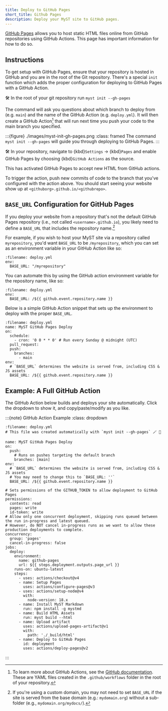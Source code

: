 ```yaml
---
title: Deploy to GitHub Pages
short_title: Github Pages
description: Deploy your MyST site to GitHub pages.
---
```


[GitHub Pages](https://docs.github.com/en/pages/getting-started-with-github-pages/using-custom-workflows-with-github-pages) allows you to host static HTML files online from GitHub repositories using GitHub Actions.
This page has important information for how to do so.

## Instructions

To get setup with GitHub Pages, ensure that your repository is hosted in GitHub and you are in the root of the Git repository.
There's a special `init` function which adds the proper configuration for deploying to GitHub Pages with a GitHub Action.

🛠 In the root of your git repository run `myst init --gh-pages`

The command will ask you questions about which branch to deploy from (e.g. `main`) and the name of the GitHub Action (e.g. `deploy.yml`). It will then create a GitHub Action[^actions] that will run next time you push your code to the main branch you specified.

:::{figure} ./images/myst-init-gh-pages.png
:class: framed
The command `myst init --gh-pages` will guide you through deploying to GitHub Pages.
:::

[^actions]: To learn more about GitHub Actions, see the [GitHub documentation](https://docs.github.com/en/actions/quickstart). These are YAML files created in the `.github/workflows` folder in the root of your repository.

🛠 In your repository, navigate to {kbd}`Settings` -> {kbd}`Pages` and enable GitHub Pages by choosing {kbd}`GitHub Actions` as the source.

This has activated GitHub Pages to accept new HTML from GitHub actions.

To trigger the action, push new commits of code to the branch that you've configured with the action above. You should start seeing your website show up at `<githuborg>.github.io/<githubrepo>`.

## `BASE_URL` Configuration for GitHub Pages

If you deploy your website from a repository that's not the default GitHub Pages repository (i.e., not called `<username>.github.io`), you likely need to define a `BASE_URL` that includes the repository name.[^except-custom-domains]

[^except-custom-domains]: If you're using a custom domain, you may not need to set `BASE_URL` if the site is served from the base domain (e.g.: `mydomain.org`) without a sub-folder (e.g., `mydomain.org/mydocs/`).

For example, if you wish to host your MyST site via a repository called `myrepository`, you'd want `BASE_URL` to be `/myrepository`, which you can set as an environment variable in your GitHub Action like so:

```{code-block} yaml
:filename: deploy.yml
env:
  BASE_URL: "/myrepository"
```

You can automate this by using the GitHub action environment variable for the repository name, like so:

```{code-block} yaml
:filename: deploy.yml
env:
  BASE_URL: /${{ github.event.repository.name }}
```

Below is a simple GitHub Action snippet that sets up the environment to deploy with the proper `BASE_URL`.

```{code-block} yaml
:filename: deploy.yml
name: MyST GitHub Pages Deploy
on:
  schedule:
    - cron: '0 0 * * 0' # Run every Sunday @ midnight (UTC)
  pull_request:
  push:
    branches:
      - main
env:
  # `BASE_URL` determines the website is served from, including CSS & JS assets
  BASE_URL: /${{ github.event.repository.name }}
```

## Example: A Full GitHub Action

The GitHub Action below builds and deploys your site automatically.
Click the dropdown to show it, and copy/paste/modify as you like.

:::{note} GitHub Action Example
:class: dropdown

```{code} yaml
:filename: deploy.yml
# This file was created automatically with `myst init --gh-pages` 🪄 💚

name: MyST GitHub Pages Deploy
on:
  push:
    # Runs on pushes targeting the default branch
    branches: [main]
env:
  # `BASE_URL` determines the website is served from, including CSS & JS assets
  # You may need to change this to `BASE_URL: ''`
  BASE_URL: /${{ github.event.repository.name }}

# Sets permissions of the GITHUB_TOKEN to allow deployment to GitHub Pages
permissions:
  contents: read
  pages: write
  id-token: write
# Allow only one concurrent deployment, skipping runs queued between the run in-progress and latest queued.
# However, do NOT cancel in-progress runs as we want to allow these production deployments to complete.
concurrency:
  group: 'pages'
  cancel-in-progress: false
jobs:
  deploy:
    environment:
      name: github-pages
      url: ${{ steps.deployment.outputs.page_url }}
    runs-on: ubuntu-latest
    steps:
      - uses: actions/checkout@v4
      - name: Setup Pages
        uses: actions/configure-pages@v3
      - uses: actions/setup-node@v4
        with:
          node-version: 18.x
      - name: Install MyST Markdown
        run: npm install -g mystmd
      - name: Build HTML Assets
        run: myst build --html
      - name: Upload artifact
        uses: actions/upload-pages-artifact@v1
        with:
          path: './_build/html'
      - name: Deploy to GitHub Pages
        id: deployment
        uses: actions/deploy-pages@v2
```

:::
